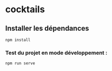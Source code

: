 # cocktails


## Installer les dépendances
```
npm install
```

### Test du projet en mode développement :
```
npm run serve
```